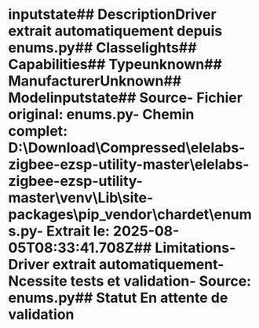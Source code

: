 # inputstate##  DescriptionDriver extrait automatiquement depuis enums.py##  Classelights##  Capabilities##  Typeunknown##  ManufacturerUnknown##  Modelinputstate##  Source- **Fichier original**: enums.py- **Chemin complet**: D:\Download\Compressed\elelabs-zigbee-ezsp-utility-master\elelabs-zigbee-ezsp-utility-master\venv\Lib\site-packages\pip\_vendor\chardet\enums.py- **Extrait le**: 2025-08-05T08:33:41.708Z##  Limitations- Driver extrait automatiquement- Ncessite tests et validation- Source: enums.py##  Statut En attente de validation